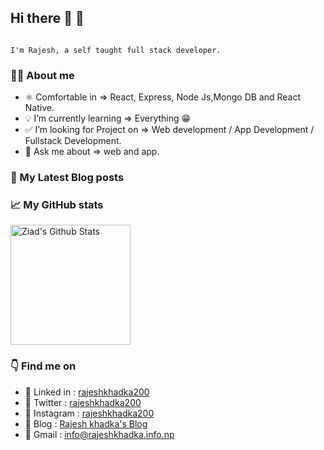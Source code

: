 ## Hi there 👋 👋

```

I'm Rajesh, a self taught full stack developer.

```

### 👨‍💻 About me

- ⚛️ Comfortable in => React, Express, Node Js,Mongo DB and React Native.
- 💡 I’m currently learning => Everything 😁
- ✅ I’m looking for Project on => Web development / App Development / Fullstack Development.
- 💬 Ask me about => web and app.

### 📗 My Latest Blog posts

<!-- BLOG-POST-LIST:START -->
<!-- BLOG-POST-LIST:END -->

### 📈 My GitHub stats

<p align="left">
 <a href="https://github.com/anuraghazra/github-readme-stats"><img alt="Ziad's Github Stats" src="https://github-readme-stats.vercel.app/api/?username=rajeshkhadka200&show_icons=true&count_private=true&theme=react&bg_color=1F222E&title_color=7cebf5&icon_color=2d7de4&show_icons=true&border_color=7cebf5&border_radius=10" height="192px"/></a>  
 </p>

### 👇 Find me on

- 🔗 Linked in : <a  target="_blank" href = "https://www.linkedin.com/in/rajeshkhadka200"> rajeshkhadka200 </a>
- 🔗 Twitter : <a  target="_blank" href = "https://www.twitter.com/rajeshkhadka200"> rajeshkhadka200 </a>
- 🔗 Instagram : <a target="_blank" href = "https://www.instagram.com/rajeshkhadka200"> rajeshkhadka200 </a>
- 🔗 Blog : <a target="_blank" href = "https://blog.rajeshkhadka.info.np/"> Rajesh khadka's Blog </a>
- 🔗 Gmail : info@rajeshkhadka.info.np
